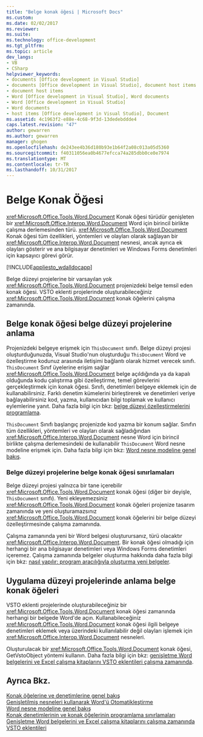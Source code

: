 ```yaml
---
title: "Belge konak öğesi | Microsoft Docs"
ms.custom: 
ms.date: 02/02/2017
ms.reviewer: 
ms.suite: 
ms.technology: office-development
ms.tgt_pltfrm: 
ms.topic: article
dev_langs:
- VB
- CSharp
helpviewer_keywords:
- documents [Office development in Visual Studio]
- documents [Office development in Visual Studio], document host items
- document host items
- Word [Office development in Visual Studio], Word documents
- Word [Office development in Visual Studio]
- Word documents
- host items [Office development in Visual Studio], Document
ms.assetid: 4c1963f2-e88e-4c68-9f3d-13dedebddde4
caps.latest.revision: "47"
author: gewarren
ms.author: gewarren
manager: ghogen
ms.openlocfilehash: de243ee4b36d180b93e1b64f2a08c013a05d5360
ms.sourcegitcommit: f40311056ea0b4677efcca74a285dbb0ce0e7974
ms.translationtype: MT
ms.contentlocale: tr-TR
ms.lasthandoff: 10/31/2017
---
```

# <a name="document-host-item"></a>Belge Konak Öğesi
  <xref:Microsoft.Office.Tools.Word.Document> Konak öğesi türüdür genişleten bir <xref:Microsoft.Office.Interop.Word.Document> Word için birincil birlikte çalışma derlemesinden türü. <xref:Microsoft.Office.Tools.Word.Document> Konak öğesi tüm özellikleri, yöntemleri ve olayları olarak sağlayan bir <xref:Microsoft.Office.Interop.Word.Document> nesnesi, ancak ayrıca ek olayları gösterir ve ana bilgisayar denetimleri ve Windows Forms denetimleri için kapsayıcı görevi görür.  
  
 [!INCLUDE[appliesto_wdalldocapp](../vsto/includes/appliesto-wdalldocapp-md.md)]  
  
 Belge düzeyi projelerine bir varsayılan yok <xref:Microsoft.Office.Tools.Word.Document> projenizdeki belge temsil eden konak öğesi. VSTO eklenti projelerinde oluşturabileceğiniz <xref:Microsoft.Office.Tools.Word.Document> konak öğelerini çalışma zamanında.  
  
## <a name="understanding-the-document-host-item-in-document-level-projects"></a>Belge konak öğesi belge düzeyi projelerine anlama  
 Projenizdeki belgeye erişmek için `ThisDocument` sınıfı. Belge düzeyi projesi oluşturduğunuzda, Visual Studio'nun oluşturduğu `ThisDocument` Word ve özelleştirme kodunuz arasında iletişimi bağlantı olarak hizmet verecek sınıfı. `ThisDocument` Sınıf üyelerine erişim sağlar <xref:Microsoft.Office.Tools.Word.Document> belge açıldığında ya da kapalı olduğunda kodu çalıştırma gibi özelleştirme, temel görevlerini gerçekleştirmek için konak öğesi. Sınıfı, denetimleri belgeye eklemek için de kullanabilirsiniz. Farklı denetim kümelerini birleştirerek ve denetimleri veriye bağlayabilirsiniz kod, yazma, kullanıcıdan bilgi toplamak ve kullanıcı eylemlerine yanıt. Daha fazla bilgi için bkz: [belge düzeyi özelleştirmelerini programlama](../vsto/programming-document-level-customizations.md).  
  
 `ThisDocument` Sınıfı başlangıç projenizde kod yazma bir konum sağlar. Sınıfın tüm özellikleri, yöntemleri ve olayları olarak sağladığından <xref:Microsoft.Office.Interop.Word.Document> nesne Word için birincil birlikte çalışma derlemesindeki de kullanabilir `ThisDocument` Word nesne modeline erişmek için. Daha fazla bilgi için bkz: [Word nesne modeline genel bakış](../vsto/word-object-model-overview.md).  
  
### <a name="limitations-of-the-document-host-item-in-document-level-projects"></a>Belge düzeyi projelerine belge konak öğesi sınırlamaları  
 Belge düzeyi projesi yalnızca bir tane içerebilir <xref:Microsoft.Office.Tools.Word.Document> konak öğesi (diğer bir deyişle, `ThisDocument` sınıfı). Yeni ekleyemezsiniz <xref:Microsoft.Office.Tools.Word.Document> konak öğeleri projenize tasarım zamanında ve yeni oluşturamazsınız <xref:Microsoft.Office.Tools.Word.Document> konak öğelerini bir belge düzeyi özelleştirmesinde çalışma zamanında.  
  
 Çalışma zamanında yeni bir Word belgesi oluşturursanız, türü olacaktır <xref:Microsoft.Office.Interop.Word.Document>. Bir konak öğesi olmadığı için herhangi bir ana bilgisayar denetimleri veya Windows Forms denetimleri içeremez. Çalışma zamanında belgeler oluşturma hakkında daha fazla bilgi için bkz: [nasıl yapılır: program aracılığıyla oluşturma yeni belgeler](../vsto/how-to-programmatically-create-new-documents.md).  
  
## <a name="understanding-document-host-items-in-application-level-projects"></a>Uygulama düzeyi projelerinde anlama belge konak öğeleri  
 VSTO eklenti projelerinde oluşturabileceğiniz bir <xref:Microsoft.Office.Tools.Word.Document> konak öğesi zamanında herhangi bir belgede Word'de açın. Kullanabileceğiniz <xref:Microsoft.Office.Tools.Word.Document> konak öğesi ilgili belgeye denetimleri eklemek veya üzerindeki kullanılabilir değil olayları işlemek için <xref:Microsoft.Office.Interop.Word.Document> nesneleri.  
  
 Oluşturulacak bir <xref:Microsoft.Office.Tools.Word.Document> konak öğesi, GetVstoObject yöntemi kullanın. Daha fazla bilgi için bkz: [genişletme Word belgelerini ve Excel çalışma kitaplarını VSTO eklentileri çalışma zamanında](../vsto/extending-word-documents-and-excel-workbooks-in-vsto-add-ins-at-run-time.md).  
  
## <a name="see-also"></a>Ayrıca Bkz.  
 [Konak öğelerine ve denetimlerine genel bakış](../vsto/host-items-and-host-controls-overview.md)   
 [Genişletilmiş nesneleri kullanarak Word'ü Otomatikleştirme](../vsto/automating-word-by-using-extended-objects.md)   
 [Word nesne modeline genel bakış](../vsto/word-object-model-overview.md)   
 [Konak denetimlerinin ve konak öğelerinin programlama sınırlamaları](../vsto/programmatic-limitations-of-host-items-and-host-controls.md)   
 [Genişletme Word belgelerini ve Excel çalışma kitaplarını çalışma zamanında VSTO eklentileri](../vsto/extending-word-documents-and-excel-workbooks-in-vsto-add-ins-at-run-time.md)  
  
  
